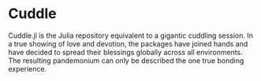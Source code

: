 # Cuddle

Cuddle.jl is the Julia repository equivalent to a gigantic cuddling session.
In a true showing of love and devotion, the packages have joined hands and
have decided to spread their blessings globally across all environments.
The resulting pandemonium can only be described the one true bonding experience.
